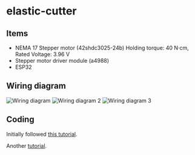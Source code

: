 # elastic-cutter

## Items
- NEMA 17 Stepper motor (42shdc3025-24b)
  Holding torque: 40 N·cm, Rated Voltage: 3.96 V
- Stepper motor driver module (a4988)
- ESP32

## Wiring diagram
![Wiring diagram](https://elfnor.com/images/A4988_circuit.jpg)
![Wiring diagram 2](https://lastminuteengineers.com/wp-content/uploads/arduino/Wiring-Nema-17-Stepper-Motor-to-A4988-driver-Arduino.png)
![Wiring diagram 3](https://www.engineersgarage.com/wp-content/uploads/2/2/1/5/22159166/nodemcu-esp8266-12-e-controlling-stepper-motor-over-wifi_orig.png)


## Coding
Initially followed [this tutorial](https://lastminuteengineers.com/a4988-stepper-motor-driver-arduino-tutorial/).

Another [tutorial](https://www.engineersgarage.com/esp8266/nodemcu-esp8266-stepper-motor-interfacing/).
